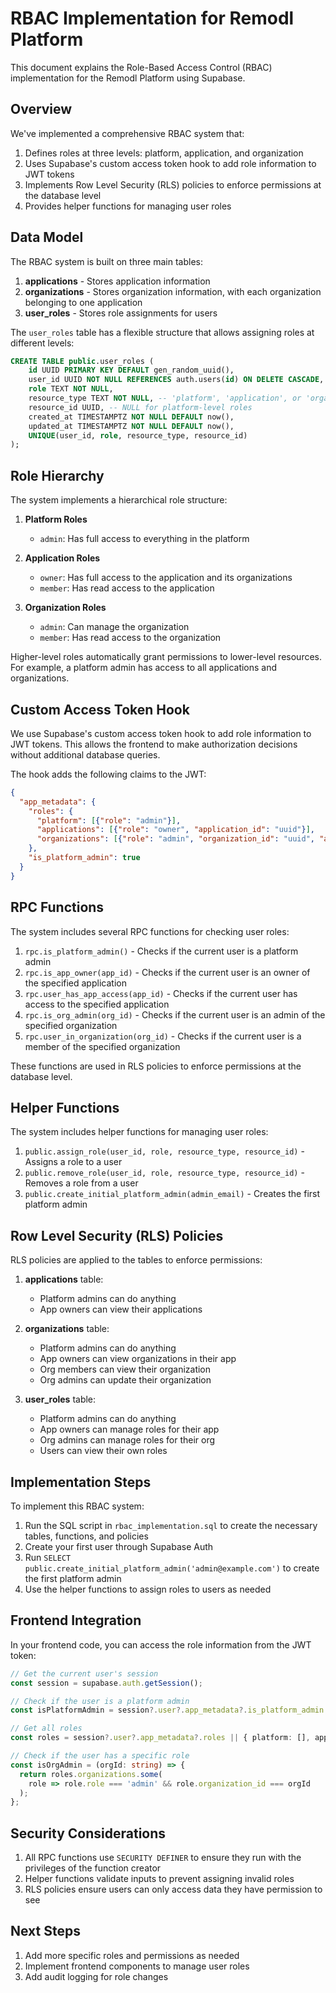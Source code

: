 # RBAC Implementation for Remodl Platform

This document explains the Role-Based Access Control (RBAC) implementation for the Remodl Platform using Supabase.

## Overview

We've implemented a comprehensive RBAC system that:

1. Defines roles at three levels: platform, application, and organization
2. Uses Supabase's custom access token hook to add role information to JWT tokens
3. Implements Row Level Security (RLS) policies to enforce permissions at the database level
4. Provides helper functions for managing user roles

## Data Model

The RBAC system is built on three main tables:

1. **applications** - Stores application information
2. **organizations** - Stores organization information, with each organization belonging to one application
3. **user_roles** - Stores role assignments for users

The `user_roles` table has a flexible structure that allows assigning roles at different levels:

```sql
CREATE TABLE public.user_roles (
    id UUID PRIMARY KEY DEFAULT gen_random_uuid(),
    user_id UUID NOT NULL REFERENCES auth.users(id) ON DELETE CASCADE,
    role TEXT NOT NULL,
    resource_type TEXT NOT NULL, -- 'platform', 'application', or 'organization'
    resource_id UUID, -- NULL for platform-level roles
    created_at TIMESTAMPTZ NOT NULL DEFAULT now(),
    updated_at TIMESTAMPTZ NOT NULL DEFAULT now(),
    UNIQUE(user_id, role, resource_type, resource_id)
);
```

## Role Hierarchy

The system implements a hierarchical role structure:

1. **Platform Roles**
   - `admin`: Has full access to everything in the platform

2. **Application Roles**
   - `owner`: Has full access to the application and its organizations
   - `member`: Has read access to the application

3. **Organization Roles**
   - `admin`: Can manage the organization
   - `member`: Has read access to the organization

Higher-level roles automatically grant permissions to lower-level resources. For example, a platform admin has access to all applications and organizations.

## Custom Access Token Hook

We use Supabase's custom access token hook to add role information to JWT tokens. This allows the frontend to make authorization decisions without additional database queries.

The hook adds the following claims to the JWT:

```json
{
  "app_metadata": {
    "roles": {
      "platform": [{"role": "admin"}],
      "applications": [{"role": "owner", "application_id": "uuid"}],
      "organizations": [{"role": "admin", "organization_id": "uuid", "application_id": "uuid"}]
    },
    "is_platform_admin": true
  }
}
```

## RPC Functions

The system includes several RPC functions for checking user roles:

1. `rpc.is_platform_admin()` - Checks if the current user is a platform admin
2. `rpc.is_app_owner(app_id)` - Checks if the current user is an owner of the specified application
3. `rpc.user_has_app_access(app_id)` - Checks if the current user has access to the specified application
4. `rpc.is_org_admin(org_id)` - Checks if the current user is an admin of the specified organization
5. `rpc.user_in_organization(org_id)` - Checks if the current user is a member of the specified organization

These functions are used in RLS policies to enforce permissions at the database level.

## Helper Functions

The system includes helper functions for managing user roles:

1. `public.assign_role(user_id, role, resource_type, resource_id)` - Assigns a role to a user
2. `public.remove_role(user_id, role, resource_type, resource_id)` - Removes a role from a user
3. `public.create_initial_platform_admin(admin_email)` - Creates the first platform admin

## Row Level Security (RLS) Policies

RLS policies are applied to the tables to enforce permissions:

1. **applications** table:
   - Platform admins can do anything
   - App owners can view their applications

2. **organizations** table:
   - Platform admins can do anything
   - App owners can view organizations in their app
   - Org members can view their organization
   - Org admins can update their organization

3. **user_roles** table:
   - Platform admins can do anything
   - App owners can manage roles for their app
   - Org admins can manage roles for their org
   - Users can view their own roles

## Implementation Steps

To implement this RBAC system:

1. Run the SQL script in `rbac_implementation.sql` to create the necessary tables, functions, and policies
2. Create your first user through Supabase Auth
3. Run `SELECT public.create_initial_platform_admin('admin@example.com')` to create the first platform admin
4. Use the helper functions to assign roles to users as needed

## Frontend Integration

In your frontend code, you can access the role information from the JWT token:

```typescript
// Get the current user's session
const session = supabase.auth.getSession();

// Check if the user is a platform admin
const isPlatformAdmin = session?.user?.app_metadata?.is_platform_admin || false;

// Get all roles
const roles = session?.user?.app_metadata?.roles || { platform: [], applications: [], organizations: [] };

// Check if the user has a specific role
const isOrgAdmin = (orgId: string) => {
  return roles.organizations.some(
    role => role.role === 'admin' && role.organization_id === orgId
  );
};
```

## Security Considerations

1. All RPC functions use `SECURITY DEFINER` to ensure they run with the privileges of the function creator
2. Helper functions validate inputs to prevent assigning invalid roles
3. RLS policies ensure users can only access data they have permission to see

## Next Steps

1. Add more specific roles and permissions as needed
2. Implement frontend components to manage user roles
3. Add audit logging for role changes 